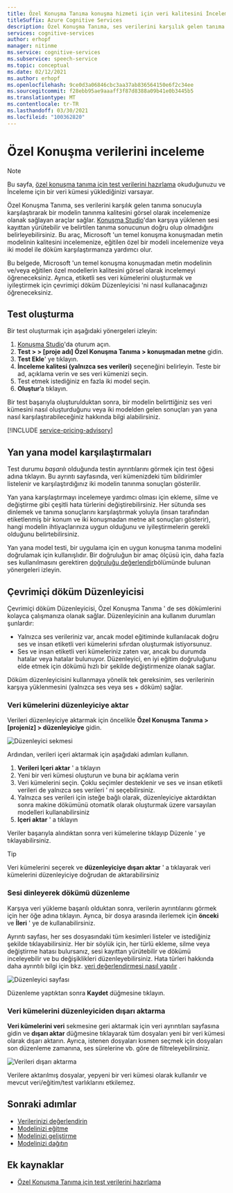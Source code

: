 ```yaml
---
title: Özel Konuşma Tanıma konuşma hizmeti için veri kalitesini İnceleme
titleSuffix: Azure Cognitive Services
description: Özel Konuşma Tanıma, ses verilerini karşılık gelen tanıma sonucuyla karşılaştırarak bir modelin tanınma kalitesini görsel olarak incelemenize olanak sağlayan araçlar sağlar. Karşıya yüklenen sesi kayıttan yürütebilir ve belirtilen tanıma sonucunun doğru olup olmadığını belirleyebilirsiniz.
services: cognitive-services
author: erhopf
manager: nitinme
ms.service: cognitive-services
ms.subservice: speech-service
ms.topic: conceptual
ms.date: 02/12/2021
ms.author: erhopf
ms.openlocfilehash: 9ce0d3a06846cbc3aa37ab836564150e6f2c34ee
ms.sourcegitcommit: f28ebb95ae9aaaff3f87d8388a09b41e0b3445b5
ms.translationtype: MT
ms.contentlocale: tr-TR
ms.lasthandoff: 03/30/2021
ms.locfileid: "100362820"
---
```

# <a name="inspect-custom-speech-data"></a>Özel Konuşma verilerini inceleme

> [!NOTE]
> Bu sayfa, [özel konuşma tanıma için test verilerini hazırlama](./how-to-custom-speech-test-and-train.md) okuduğunuzu ve İnceleme için bir veri kümesi yüklediğinizi varsayar.

Özel Konuşma Tanıma, ses verilerini karşılık gelen tanıma sonucuyla karşılaştırarak bir modelin tanınma kalitesini görsel olarak incelemenize olanak sağlayan araçlar sağlar. [Konuşma Studio](https://speech.microsoft.com/customspeech)'dan karşıya yüklenen sesi kayıttan yürütebilir ve belirtilen tanıma sonucunun doğru olup olmadığını belirleyebilirsiniz. Bu araç, Microsoft 'un temel konuşma konuşmadan metin modelinin kalitesini incelemenize, eğitilen özel bir modeli incelemenize veya iki model ile döküm karşılaştırmanıza yardımcı olur.

Bu belgede, Microsoft 'un temel konuşma konuşmadan metin modelinin ve/veya eğitilen özel modellerin kalitesini görsel olarak incelemeyi öğreneceksiniz. Ayrıca, etiketli ses veri kümelerini oluşturmak ve iyileştirmek için çevrimiçi döküm Düzenleyicisi 'ni nasıl kullanacağınızı öğreneceksiniz.

## <a name="create-a-test"></a>Test oluşturma

Bir test oluşturmak için aşağıdaki yönergeleri izleyin:

1. [Konuşma Studio](https://speech.microsoft.com/customspeech)'da oturum açın.
2. **Test > > [proje adı] Özel Konuşma Tanıma > konuşmadan metne** gidin.
3. **Test Ekle**' ye tıklayın.
4. **İnceleme kalitesi (yalnızca ses verileri)** seçeneğini belirleyin. Teste bir ad, açıklama verin ve ses veri kümenizi seçin.
5. Test etmek istediğiniz en fazla iki model seçin.
6. **Oluştur**’a tıklayın.

Bir test başarıyla oluşturulduktan sonra, bir modelin belirttiğiniz ses veri kümesini nasıl oluşturduğunu veya iki modelden gelen sonuçları yan yana nasıl karşılaştırabileceğiniz hakkında bilgi alabilirsiniz.

[!INCLUDE [service-pricing-advisory](includes/service-pricing-advisory.md)]

## <a name="side-by-side-model-comparisons"></a>Yan yana model karşılaştırmaları

Test durumu _başarılı_ olduğunda testin ayrıntılarını görmek için test öğesi adına tıklayın. Bu ayrıntı sayfasında, veri kümenizdeki tüm bildirimler listelenir ve karşılaştırdığınız iki modelin tanınma sonuçları gösterilir.

Yan yana karşılaştırmayı incelemeye yardımcı olması için ekleme, silme ve değiştirme gibi çeşitli hata türlerini değiştirebilirsiniz. Her sütunda ses dinlemek ve tanıma sonuçlarını karşılaştırmak yoluyla (insan tarafından etiketlenmiş bir konum ve iki konuşmadan metne ait sonuçları gösterir), hangi modelin ihtiyaçlarınıza uygun olduğunu ve iyileştirmelerin gerekli olduğunu belirtebilirsiniz.

Yan yana model testi, bir uygulama için en uygun konuşma tanıma modelini doğrulamak için kullanışlıdır. Bir doğruluğun bir amaç ölçüsü için, daha fazla ses kullanılmasını gerektiren [doğruluğu değerlendir](how-to-custom-speech-evaluate-data.md)bölümünde bulunan yönergeleri izleyin.

## <a name="online-transcription-editor"></a>Çevrimiçi döküm Düzenleyicisi

Çevrimiçi döküm Düzenleyicisi, Özel Konuşma Tanıma ' de ses dökümlerini kolayca çalışmanıza olanak sağlar. Düzenleyicinin ana kullanım durumları şunlardır: 

* Yalnızca ses verileriniz var, ancak model eğitiminde kullanılacak doğru ses ve insan etiketli veri kümelerini sıfırdan oluşturmak istiyorsunuz.
* Ses ve insan etiketli veri kümeleriniz zaten var, ancak bu durumda hatalar veya hatalar bulunuyor. Düzenleyici, en iyi eğitim doğruluğunu elde etmek için dökümü hızlı bir şekilde değiştirmenize olanak sağlar.

Döküm düzenleyicisini kullanmaya yönelik tek gereksinim, ses verilerinin karşıya yüklenmesini (yalnızca ses veya ses + döküm) sağlar.

### <a name="import-datasets-to-editor"></a>Veri kümelerini düzenleyiciye aktar

Verileri düzenleyiciye aktarmak için öncelikle **Özel Konuşma Tanıma > [projeniz] > düzenleyiciye** gidin.

![Düzenleyici sekmesi](media/custom-speech/custom-speech-editor-detail.png)

Ardından, verileri içeri aktarmak için aşağıdaki adımları kullanın.

1. **Verileri Içeri aktar** ' a tıklayın
1. Yeni bir veri kümesi oluşturun ve buna bir açıklama verin
1. Veri kümelerini seçin. Çoklu seçimler desteklenir ve ses ve insan etiketli verileri de yalnızca ses verileri ' ni seçebilirsiniz.
1. Yalnızca ses verileri için isteğe bağlı olarak, düzenleyiciye aktardıktan sonra makine dökümünü otomatik olarak oluşturmak üzere varsayılan modelleri kullanabilirsiniz
1. **Içeri aktar** ' a tıklayın

Veriler başarıyla alındıktan sonra veri kümelerine tıklayıp Düzenle ' ye tıklayabilirsiniz.

> [!TIP]
> Veri kümelerini seçerek ve **düzenleyiciye dışarı aktar** ' a tıklayarak veri kümelerini düzenleyiciye doğrudan de aktarabilirsiniz

### <a name="edit-transcription-by-listening-to-audio"></a>Sesi dinleyerek dökümü düzenleme

Karşıya veri yükleme başarılı olduktan sonra, verilerin ayrıntılarını görmek için her öğe adına tıklayın. Ayrıca, bir dosya arasında ilerlemek için **önceki** ve **İleri** ' ye de kullanabilirsiniz.

Ayrıntı sayfası, her ses dosyasındaki tüm kesimleri listeler ve istediğiniz şekilde tıklayabilirsiniz. Her bir söylük için, her türlü ekleme, silme veya değiştirme hatası bulursanız, sesi kayıttan yürütebilir ve dökümü inceleyebilir ve bu değişiklikleri düzenleyebilirsiniz. Hata türleri hakkında daha ayrıntılı bilgi için bkz. [veri değerlendirmesi nasıl yapılır](how-to-custom-speech-evaluate-data.md) .

![Düzenleyici sayfası](media/custom-speech/custom-speech-editor.png)

Düzenleme yaptıktan sonra **Kaydet** düğmesine tıklayın.

### <a name="export-datasets-from-the-editor"></a>Veri kümelerini düzenleyiciden dışarı aktarma

**Veri kümelerini veri** sekmesine geri aktarmak için veri ayrıntıları sayfasına gidin ve **dışarı aktar** düğmesine tıklayarak tüm dosyaları yeni bir veri kümesi olarak dışarı aktarın. Ayrıca, istenen dosyaları kısmen seçmek için dosyaları son düzenleme zamanına, ses sürelerine vb. göre de filtreleyebilirsiniz. 

![Verileri dışarı aktarma](media/custom-speech/custom-speech-editor-export.png)

Verilere aktarılmış dosyalar, yepyeni bir veri kümesi olarak kullanılır ve mevcut veri/eğitim/test varlıklarını etkilemez.

## <a name="next-steps"></a>Sonraki adımlar

- [Verilerinizi değerlendirin](how-to-custom-speech-evaluate-data.md)
- [Modelinizi eğitme](how-to-custom-speech-train-model.md)
- [Modelinizi geliştirme](./how-to-custom-speech-evaluate-data.md)
- [Modelinizi dağıtın](./how-to-custom-speech-train-model.md)

## <a name="additional-resources"></a>Ek kaynaklar

- [Özel Konuşma Tanıma için test verilerini hazırlama](./how-to-custom-speech-test-and-train.md)